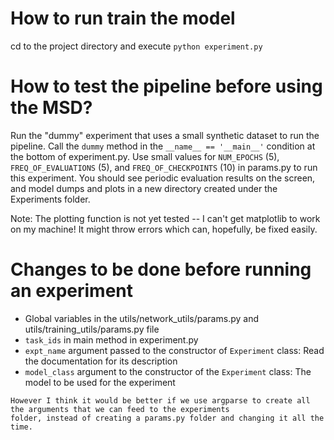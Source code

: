How to run train the model
==========================
cd to the project directory and execute `python experiment.py`


How to test the pipeline before using the MSD?
==============================================
Run the "dummy" experiment that uses a small synthetic dataset to run the pipeline. Call the `dummy` method in the `__name__ == '__main__'` condition at the bottom of experiment.py. Use small values for `NUM_EPOCHS` (5), `FREQ_OF_EVALUATIONS` (5), and `FREQ_OF_CHECKPOINTS` (10) in params.py to run this experiment. You should see periodic evaluation results on the screen, and model dumps and plots in a new directory created under the Experiments folder.

Note: The plotting function is not yet tested -- I can't get matplotlib to work on my machine! It might throw errors which can, hopefully, be fixed easily.

Changes to be done before running an experiment
================================================
- Global variables in the utils/network_utils/params.py and utils/training_utils/params.py file
- `task_ids` in main method in experiment.py
- `expt_name` argument passed to the constructor of `Experiment` class: Read the documentation for its description
- `model_class` argument to the constructor of the `Experiment` class: The model to be used for the experiment

```
However I think it would be better if we use argparse to create all the arguments that we can feed to the experiments
folder, instead of creating a params.py folder and changing it all the time.
```
